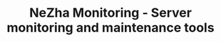 ---
layout: home

title: NeZha Monitoring - Server monitoring and maintenance tools  
titleTemplate: Community Project

hero:
  name: Nezha Monitoring
  text: Community Project
  tagline: Nezha Monitoring has benefited from various projects contributed by the community, which have provided it with additional extensions.
  image: https://raw.githubusercontent.com/naiba/nezha/master/resource/static/brand.svg
  actions:
    - theme: brand
      text: Learn More →
      link: /en_US/case/case1

features:
  - title: Submit a project
    details: We welcome you to submit your own project. Please join the Telegram group to contact the administrator for further information.
  - title: Important Notes
    details: All projects are contributed by community members. Please be aware that the Nezha Monitoring Team cannot assume responsibility for community projects, including but not limited to warranty, availability, security, etc.
---